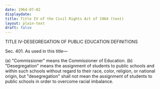 ```yaml
---
date: 1964-07-02
displaydate: 
title: Title IV of the Civil Rights Act of 1964 (text)
layout: plain-text
draft: false
---
```

TITLE IV-DESEGREGATION OF PUBLIC EDUCATION
DEFINITIONS

Sec. 401. As used in this title—

(a) "Commissioner" means the Commissioner of Education.
(b) "Desegregation" means the assignment of students to public schools and within such schools without regard to their race, color, religion, or national origin, but "desegregation" shall not mean the assignment of students to public schools in order to overcome racial imbalance.
